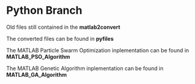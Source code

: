 # Python Branch

Old files still contained in the **matlab2convert**

The converted files can be found in **pyfiles**


The MATLAB Particle Swarm Optimization inplementation can be found in **MATLAB_PSO_Algorithm**

The MATLAB Genetic Algorithm inplementation can be found in **MATLAB_GA_Algorithm**

